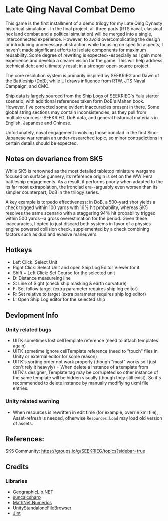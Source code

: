 # Late Qing Naval Combat Demo

This game is the first installment of a demo trilogy for my Late Qing Dynasty historical simulation . In the final project, all three parts (RTS naval, classical hex land combat and a political simulation) will be merged into a single, interconnected experience. However, to avoid overcomplicating the design or introducing unnecessary abstraction while focusing on specific aspects, I haven't made significant efforts to isolate components for maximum reusability. Some degree of rewriting is expected--especially as I gain more experience and develop a clearer vision for the game. This will help address technical debt and ultimately result in a stronger open-source project.

The core resolution system is primarily inspired by SEEKRIEG and Dawn of the Battleship (DoB), while UI draws influence from RTW, JTS Naval Campaign, and CMO.

Ship data is largely sourced from the Ship Logs of SEEKRIEG's Yalu starter scenario, with additional references taken form DoB's Mahan book. However, I've corrected some evident inaccuracies present in there. Some global string sections may contain inconsistencies, as they pull from multiple sources--SEEKRIEG, DoB data, and general historical materials in English, Japanese and Chinese.

Unfortunately, naval engagement involving those ironclad in the first Sino-Japanese war remain an under-researched topic, so minor contradictions in certain details should be expected.

## Notes on devariance from SK5

While SK5 is renowned as the most detailed tabletop miniature wargame focused on surface gunnery, its reference origin is set on the WWII-era battleship engagements. As a result, it performs poorly when adapted to the its far most extrapolation, the Ironclad era--arguably even worsen than its simpler counterpart, DoB in the trilogy series.

A key example is torpedo effectiveness: in DoB, a 500-yard shot yields a check trigged within 100 yards with 16% hit probability, whereas SK5 resolves the same scenario with a staggering 94% hit probability trigged within 500 yards--a gross overestimation for the period. Given these inaccuracies, I opted to just discard both systems in favor of a physics engine powered collision check, supplemented by a check combining factors such as dud and evasive maneuvers.

## Hotkeys

- Left Click: Select Unit
- Right Click: Select Unit and open Ship Log Editor Viewer for it.
- Shift + Left Click: Set Course for the selected unit
- D: Distance measureing line
- S: Line of Sight (check ship masking & earth curvature)
- F: Set follow target (extra parameter requires ship log editor)
- R: Set relative to target (extra parameter requires ship log editor)
- L: Open Ship Log editor for the selected ship

## Devlopment Info

### Unity related bugs

- UITK sometimes lost cellTemplate reference (need to attach templates again)
- UITK sometime ignore cellTemplate reference (need to "touch" files in Unity or external editor for some reason)
- UITK's sorting order not work properly (though "most" works so I just don't rely it heavyly)
= When delete a instance of a template from UITK's designer, Template tag may be corrupeted so other instance of the same template will be hidden visually (though they still exist). So it's recommended to delete instance by manually modifiying uxml file entries.

### Unity related warning

- When resources is rewritten in edit time (for example, overrie xml file), Asset-refresh is needed, otherwise `Resources.Load` may load old version of assets.

## References:

SK5 Community: https://groups.io/g/SEEKRIEG/topics?sidebar=true

## Credits

### Libraries

- [GeographicLib.NET](https://github.com/noelex/GeographicLib.NET)
- [suncalcsharp](https://github.com/webbwebbwebb/suncalcsharp)
- [MathNet.Numerics](https://github.com/mathnet/mathnet-numerics)
- [UnityStandaloneFileBrowser](https://github.com/gkngkc/UnityStandaloneFileBrowser)
- [JInt](https://github.com/sebastienros/jint)
